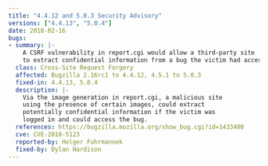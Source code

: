 ```yaml
---
title: "4.4.12 and 5.0.3 Security Advisory"
versions: ["4.4.13", "5.0.4"]
date: 2018-02-16
bugs:
- summary: |-
    A CSRF vulnerability in report.cgi would allow a third-party site
    to extract confidential information from a bug the victim had access to.
  class: Cross-Site Request Forgery
  affected: Bugzilla 2.16rc1 to 4.4.12, 4.5.1 to 5.0.3
  fixed-in: 4.4.13, 5.0.4
  description: |-
    Via the image generation in report.cgi, a malicious site
    using the presence of certain images, could extract
    potentially confidential information if the victim was
    logged in and could access the bug.
  references: https://bugzilla.mozilla.org/show_bug.cgi?id=1433400
  cve: CVE-2018-5123
  reported-by: Holger Fuhrmannek
  fixed-by: Dylan Hardison
---
```

